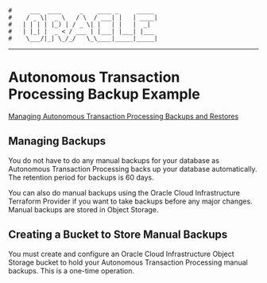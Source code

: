     #     ___  ____     _    ____ _     _____
    #    / _ \|  _ \   / \  / ___| |   | ____|
    #   | | | | |_) | / _ \| |   | |   |  _|
    #   | |_| |  _ < / ___ | |___| |___| |___
    #    \___/|_| \_/_/   \_\____|_____|_____|
***

# Autonomous Transaction Processing Backup Example
[Managing Autonomous Transaction Processing Backups and Restores](https://docs.cloud.oracle.com/iaas/Content/Database/Tasks/atpbackingup.htm)

## Managing Backups
You do not have to do any manual backups for your database as Autonomous Transaction Processing backs up your database automatically. The retention period for backups is 60 days.

You can also do manual backups using the Oracle Cloud Infrastructure Terraform Provider if you want to take backups before any major changes. Manual backups are stored in Object Storage.

## Creating a Bucket to Store Manual Backups
You must create and configure an Oracle Cloud Infrastructure Object Storage bucket to hold your Autonomous Transaction Processing manual backups. This is a one-time operation.
